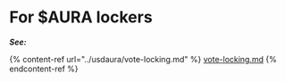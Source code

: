 # For $AURA lockers

_**See:**_

{% content-ref url="../usdaura/vote-locking.md" %}
[vote-locking.md](../usdaura/vote-locking.md)
{% endcontent-ref %}

